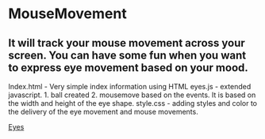 # MouseMovement
## It will track your mouse movement across your screen.  You can have some fun when you want to express eye movement based on your mood.

Index.html - Very simple index information using HTML
eyes.js - extended javascript.  1. ball created 2. mousemove based on the events.  It is based on the width and height of the eye shape.
style.css - adding styles and color to the delivery of the eye movement and mouse movements.

<a href="eyes.gif"> Eyes </a>
